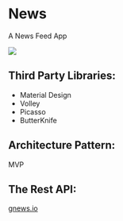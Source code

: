 # News
A News Feed App

![](image/images.gif)

## Third Party Libraries:
- Material Design
- Volley
- Picasso
- ButterKnife
## Architecture Pattern:
MVP
## The Rest API:
[gnews.io](https://gnews.io)
